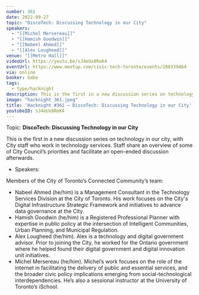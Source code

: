 ```yaml
---
number: 361
date: 2022-09-27
topic: "DiscoTech: Discussing Technology in our City"
speakers:
  - "[[Michel Mersereau]]"
  - "[[Hamish Goodwin]]"
  - "[[Nabeel Ahmed]]"
  - "[[Alex Lougheed]]"
venue: "[[Metro Hall]]"
videoUrl: https://youtu.be/sJ4eUx8RoK4
eventUrl: https://www.meetup.com/civic-tech-toronto/events/288339464
via: online
booker: Gabe
tags:
  - type/hacknight
description: This is the first in a new discussion series on technology in our city, with City staff who work in technology services. Staff share an overview of some of City Council’s priorities and facilitate an open-ended discussion afterwards.
image: "hacknight_361.jpeg"
title: 'Hacknight #361 – DiscoTech: Discussing Technology in our City'
youtubeID: sJ4eUx8RoK4
---
```


Topic:
**DiscoTech: Discussing Technology in our City**

This is the first in a new discussion series on technology in our city, with City staff who work in technology services. Staff share an overview of some of City Council’s priorities and facilitate an open-ended discussion afterwards.

* Speakers:

Members of the City of Toronto’s Connected Community’s team:

* Nabeel Ahmed (he/him) is a Management Consultant in the Technology Services Division at the City of Toronto. His work focuses on the City's Digital Infrastructure Strategic Framework and initiatives to advance data governance at the City.
* Hamish Goodwin (he/him) is a Registered Professional Planner with expertise in public policy at the intersection of Intelligent Communities, Urban Planning, and Municipal Regulation.
* Alex Lougheed (he/him). Alex is a technology and digital government advisor. Prior to joining the City, he worked for the Ontario government where he helped found their digital government and digital innovation unit initiatives.
* Michel Mersereau (he/him). Michel’s work focuses on the role of the internet in facilitating the delivery of public and essential services, and the broader civic policy implications emerging from social-technological interdependencies. He’s also a sessional instructor at the University of Toronto’s iSchool.
